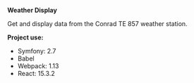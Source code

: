 **Weather Display**

Get and display data from the Conrad TE 857 weather station. 

**Project use:**

- Symfony: 2.7
- Babel
- Webpack: 1.13
- React: 15.3.2